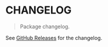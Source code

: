 # CHANGELOG

> Package changelog.

See [GitHub Releases](https://github.com/stdlib-js/stats-incr-pcorrdistmat/releases) for the changelog.